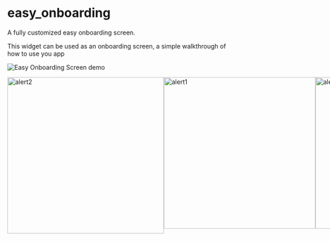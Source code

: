 # easy_onboarding

A fully customized easy onboarding screen.

This widget can be used as an onboarding screen, a simple walkthrough of how to use you app

![Easy Onboarding Screen demo](demo/onboarding.gif)

<div style="display:flex">
<img width="355" alt="alert2" src="https://user-images.githubusercontent.com/44444254/99188508-d4d02600-2775-11eb-940e-a1f61ebd9bbe.png" width="200">
<img width="344" alt="alert1" src="https://user-images.githubusercontent.com/44444254/99188586-195bc180-2776-11eb-95d6-6ee7c7b81f50.png" width="200">
<img width="344" alt="alert1" src="https://user-images.githubusercontent.com/44444254/99188590-1b258500-2776-11eb-842c-45508c90e812.png" width="200">

<div/>

<b>Usage : </b>

    EasyOnboarding(
      onStart: () {
        print("getting started ");
      },
      skipButtonColor: Colors.transparent,
      backButtonColor: Colors.blue[900],
      nextButtonColor: Colors.blue[900],
      backgroundColor: Colors.white,
      indicatorSelectedColor: Colors.blue[900],
      indicatorUnselectedColor: Colors.blueGrey,
      startButtonColor: Colors.blue[900],
      nextButtonIcon: Icon(
        Icons.arrow_forward,
        color: Colors.white,
      ),
      skipButtonText: Text(
        'SKIP',
        style: TextStyle(fontSize: 15.0, color: Colors.blue[900]),
      ),
      startButtonText: Text(
        'GETTING STARTED',
        style: TextStyle(
          color: Colors.white,
          fontSize: 15.0,
        ),
      ),
      backButtonIcon: Icon(
        Icons.arrow_back,
        color: Colors.white,
      ),
      children: [
        Container(
          child: Column(
            children: [
              Container(
                child: Icon(
                  Icons.phone_android,
                  size: 300,
                  color: Color(0xFF679CF8),
                ),
              ),
              Text(
                'A new onboarding experience.',
                style: TextStyle(
                  fontSize: 20.0,
                  fontWeight: FontWeight.w900,
                ),
              ),
              Text(
                "Easy to use.",
                style: TextStyle(
                  fontSize: 20.0,
                ),
              )
            ],
          ),
        ),
        Container(
          child: Column(
            children: [
              Container(
                child: Icon(
                  Icons.thumb_up,
                  size: 300,
                  color: Color(0xFF679CF8),
                ),
              ),
              Text(
                'Try it.',
                style: TextStyle(
                  fontSize: 20.0,
                  fontWeight: FontWeight.w900,
                ),
              ),
              Text(
                "Easy to customize.",
                style: TextStyle(
                  fontSize: 20.0,
                ),
              )
            ],
          ),
        ),
        Container(
          child: Column(
            children: [
              Container(
                child: Icon(
                  Icons.color_lens,
                  size: 300,
                  color: Color(0xFF679CF8),
                ),
              ),
              Text(
                'Fully customizable',
                style: TextStyle(
                  fontSize: 20.0,
                  fontWeight: FontWeight.w900,
                ),
              ),
              Text(
                "Change colors",
                style: TextStyle(
                  fontSize: 20.0,
                ),
              )
            ],
          ),
        ),
        Container(
          child: Column(
            children: [
              Container(
                child: Icon(
                  Icons.widgets,
                  size: 300,
                  color: Color(0xFF679CF8),
                ),
              ),
              Text(
                'Add your own widgets',
                style: TextStyle(
                  fontSize: 20.0,
                  fontWeight: FontWeight.w900,
                ),
              ),
              Text(
                "No restriction",
                style: TextStyle(
                  fontSize: 20.0,
                ),
              )
            ],
          ),
        ),
        Container(
          child: Column(
            children: [
              Container(
                child: Icon(
                  Icons.cloud_download,
                  size: 300,
                  color: Color(0xFF679CF8),
                ),
              ),
              Text(
                'Install easy_onboarding',
                style: TextStyle(
                  fontSize: 20.0,
                  fontWeight: FontWeight.w900,
                ),
              ),
              Text(
                "Created by Dicksen",
                style: TextStyle(
                  fontSize: 20.0,
                ),
              )
            ],
          ),
        ),
      ],
    );
